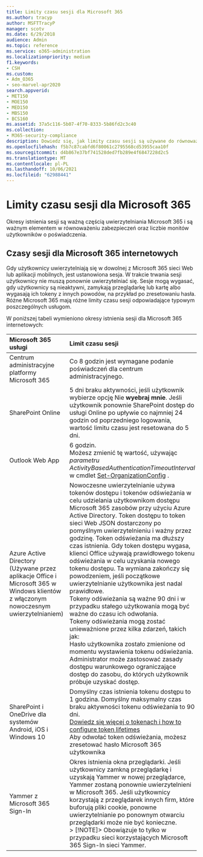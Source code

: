 ```yaml
---
title: Limity czasu sesji dla Microsoft 365
ms.author: tracyp
author: MSFTTracyP
manager: scotv
ms.date: 6/29/2018
audience: Admin
ms.topic: reference
ms.service: o365-administration
ms.localizationpriority: medium
f1.keywords:
- CSH
ms.custom:
- Adm_O365
- seo-marvel-apr2020
search.appverid:
- MET150
- MOE150
- MED150
- MBS150
- BCS160
ms.assetid: 37a5c116-5b07-4f70-8333-5b86fd2c3c40
ms.collection:
- M365-security-compliance
description: Dowiedz się, jak limity czasu sesji są używane do równoważenia zabezpieczeń i ułatwień dostępu w Microsoft 365 klienckich.
ms.openlocfilehash: f5b7c87cabfd6f80061c2795568cd53955caa10f
ms.sourcegitcommit: d4b867e37bf741528ded7fb289e4f6847228d2c5
ms.translationtype: MT
ms.contentlocale: pl-PL
ms.lasthandoff: 10/06/2021
ms.locfileid: "62988441"
---
```

# <a name="session-timeouts-for-microsoft-365"></a>Limity czasu sesji dla Microsoft 365

Okresy istnienia sesji są ważną częścią uwierzytelniania Microsoft 365 i są ważnym elementem w równoważeniu zabezpieczeń oraz liczbie monitów użytkowników o poświadczenia.

## <a name="session-times-for-microsoft-365-services"></a>Czasy sesji dla Microsoft 365 internetowych

Gdy użytkownicy uwierzytelniają się w dowolnej z Microsoft 365 sieci Web lub aplikacji mobilnych, jest ustanowiona sesja. W trakcie trwania sesji użytkownicy nie muszą ponownie uwierzytelniać się. Sesje mogą wygasać, gdy użytkownicy są nieaktywni, zamykają przeglądarkę lub kartę albo wygasają ich tokeny z innych powodów, na przykład po zresetowaniu hasła. Różne Microsoft 365 mają różne limity czasu sesji odpowiadające typowym poszczególnych usługom.

W poniższej tabeli wymieniono okresy istnienia sesji dla Microsoft 365 internetowych:

| Microsoft 365 usługi | Limit czasu sesji |
|:-----|:-----|
|Centrum administracyjne platformy Microsoft 365  <br/> |Co 8 godzin jest wymagane podanie poświadczeń dla centrum administracyjnego.  <br/> |
|SharePoint Online  <br/> |5 dni braku aktywności, jeśli użytkownik wybierze opcję Nie **wyebraj mnie**. Jeśli użytkownik ponownie SharePoint dostęp do usługi Online po upływie co najmniej 24 godzin od poprzedniego logowania, wartość limitu czasu jest resetowana do 5 dni.  <br/> |
|Outlook Web App  <br/> |6 godzin.  <br/> Możesz zmienić tę wartość, używając  _parametru ActivityBasedAuthenticationTimeoutInterval_ w cmdlet [Set-OrganizationConfig](/powershell/module/exchange/set-organizationconfig) .  <br/> |
|Azure Active Directory  <br/> (Używane przez aplikacje Office i Microsoft 365 w Windows klientów z włączonym nowoczesnym uwierzytelnianiem)  <br/> | Nowoczesne uwierzytelnianie używa tokenów dostępu i tokenów odświeżania w celu udzielania użytkownikom dostępu Microsoft 365 zasobów przy użyciu Azure Active Directory. Token dostępu to token sieci Web JSON dostarczony po pomyślnym uwierzytelnieniu i ważny przez godzinę. Token odświeżania ma dłuższy czas istnienia. Gdy token dostępu wygasa, klienci Office używają prawidłowego tokenu odświeżania w celu uzyskania nowego tokenu dostępu. Ta wymiana zakończy się powodzeniem, jeśli początkowe uwierzytelnianie użytkownika jest nadal prawidłowe.  <br/>  Tokeny odświeżania są ważne 90 dni i w przypadku stałego użytkowania mogą być ważne do czasu ich odwołania.  <br/>  Tokeny odświeżania mogą zostać unieważnione przez kilka zdarzeń, takich jak:  <br/>  Hasło użytkownika zostało zmienione od momentu wystawienia tokenu odświeżania.  <br/>  Administrator może zastosować zasady dostępu warunkowego ograniczające dostęp do zasobu, do których użytkownik próbuje uzyskać dostęp.  <br/> |
|SharePoint i OneDrive dla systemów Android, iOS i Windows 10  <br/> |Domyślny czas istnienia tokenu dostępu to 1 godzina. Domyślny maksymalny czas braku aktywności tokenu odświeżania to 90 dni.  <br/> [Dowiedz się więcej o tokenach i  how to configure token lifetimes](/azure/active-directory/active-directory-configurable-token-lifetimes) <br/> Aby odwołać token odświeżania, możesz zresetować hasło Microsoft 365 użytkownika  <br/> |
|Yammer z Microsoft 365 Sign-In  <br/> |Okres istnienia okna przeglądarki. Jeśli użytkownicy zamkną przeglądarkę i uzyskają Yammer w nowej przeglądarce, Yammer zostaną ponownie uwierzytelnieni w Microsoft 365. Jeśli użytkownicy korzystają z przeglądarek innych firm, które buforują pliki cookie, ponowne uwierzytelnianie po ponownym otwarciu przeglądarki może nie być konieczne.  <br/> > [!NOTE]> Obowiązuje to tylko w przypadku sieci korzystających Microsoft 365 Sign-In sieci Yammer.           |
